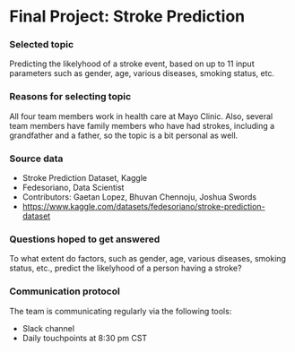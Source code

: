 # Final Project: Stroke Prediction

### Selected topic
Predicting the likelyhood of a stroke event, based on up to 11 input parameters such as gender, age, various diseases, smoking status, etc.

### Reasons for selecting topic
All four team members work in health care at Mayo Clinic. Also, several team members have family members who have had strokes, including a grandfather and a father, so the topic is a bit personal as well.

### Source data
- Stroke Prediction Dataset, Kaggle
- Fedesoriano, Data Scientist
- Contributors: Gaetan Lopez, Bhuvan Chennoju, Joshua Swords
- https://www.kaggle.com/datasets/fedesoriano/stroke-prediction-dataset

### Questions hoped to get answered
To what extent do factors, such as gender, age, various diseases, smoking status, etc., predict the likelyhood of a person having a stroke?

### Communication protocol
The team is communicating regularly via the following tools:
- Slack channel
- Daily touchpoints at 8:30 pm CST

